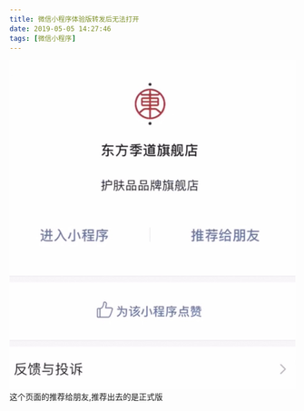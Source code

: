 ```yaml
---
title: 微信小程序体验版转发后无法打开
date: 2019-05-05 14:27:46
tags: [微信小程序]
---
```


![](source/../../img/wechat.jpeg)
这个页面的推荐给朋友,推荐出去的是正式版